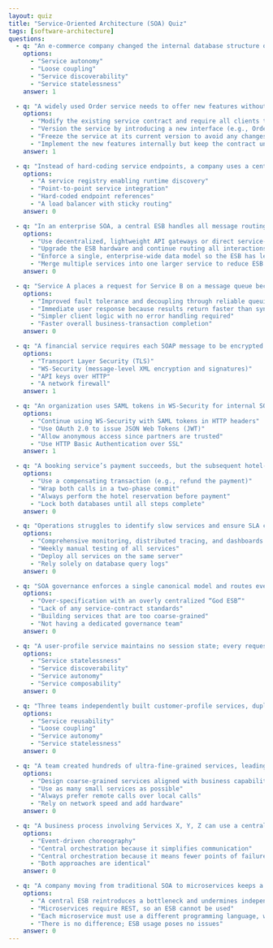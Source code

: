```yaml
---
layout: quiz
title: "Service-Oriented Architecture (SOA) Quiz"
tags: [software-architecture]
questions:
  - q: "An e-commerce company changed the internal database structure of its product-catalog service for optimization, but the service’s interface (contract) to consumers remained unchanged and no clients were affected. Which SOA design principle is demonstrated by this scenario?"
    options:
      - "Service autonomy"
      - "Loose coupling"
      - "Service discoverability"
      - "Service statelessness"
    answer: 1

  - q: "A widely used Order service needs to offer new features without disrupting existing consumers. What is the best approach to modify the service in line with SOA best practices?"
    options:
      - "Modify the existing service contract and require all clients to update their integrations immediately"
      - "Version the service by introducing a new interface (e.g., Order Service v2) while continuing to support the original contract"
      - "Freeze the service at its current version to avoid any changes"
      - "Implement the new features internally but keep the contract unchanged, assuming clients will not notice"
    answer: 1

  - q: "Instead of hard-coding service endpoints, a company uses a central directory where services register themselves and clients look up services by name at runtime. What SOA component or concept does this describe?"
    options:
      - "A service registry enabling runtime discovery"
      - "Point-to-point service integration"
      - "Hard-coded endpoint references"
      - "A load balancer with sticky routing"
    answer: 0

  - q: "In an enterprise SOA, a central ESB handles all message routing and transformations but becomes a performance bottleneck. Which alternative integration approach can alleviate this “God ESB” problem?"
    options:
      - "Use decentralized, lightweight API gateways or direct service-to-service communication"
      - "Upgrade the ESB hardware and continue routing all interactions through it"
      - "Enforce a single, enterprise-wide data model so the ESB has less varied work"
      - "Merge multiple services into one larger service to reduce ESB traffic"
    answer: 0

  - q: "Service A places a request for Service B on a message queue because the operation is long-running and Service B may be offline. Which advantage of asynchronous messaging does this illustrate?"
    options:
      - "Improved fault tolerance and decoupling through reliable queuing"
      - "Immediate user response because results return faster than synchronous calls"
      - "Simpler client logic with no error handling required"
      - "Faster overall business-transaction completion"
    answer: 0

  - q: "A financial service requires each SOAP message to be encrypted and signed end-to-end, even through intermediaries. Which security standard best meets this requirement?"
    options:
      - "Transport Layer Security (TLS)"
      - "WS-Security (message-level XML encryption and signatures)"
      - "API keys over HTTP"
      - "A network firewall"
    answer: 1

  - q: "An organization uses SAML tokens in WS-Security for internal SOAP services but is building public REST APIs for partners. Which authentication approach is more appropriate for these new REST services?"
    options:
      - "Continue using WS-Security with SAML tokens in HTTP headers"
      - "Use OAuth 2.0 to issue JSON Web Tokens (JWT)"
      - "Allow anonymous access since partners are trusted"
      - "Use HTTP Basic Authentication over SSL"
    answer: 1

  - q: "A booking service’s payment succeeds, but the subsequent hotel-reservation call fails. Without distributed XA transactions, which pattern maintains consistency?"
    options:
      - "Use a compensating transaction (e.g., refund the payment)"
      - "Wrap both calls in a two-phase commit"
      - "Always perform the hotel reservation before payment"
      - "Lock both databases until all steps complete"
    answer: 0

  - q: "Operations struggles to identify slow services and ensure SLA compliance in a complex SOA. What should be implemented to address this?"
    options:
      - "Comprehensive monitoring, distributed tracing, and dashboards for each service"
      - "Weekly manual testing of all services"
      - "Deploy all services on the same server"
      - "Rely solely on database query logs"
    answer: 0

  - q: "SOA governance enforces a single canonical model and routes every call through a central ESB, causing long design cycles and bottlenecks. Which governance pitfall is exemplified?"
    options:
      - "Over-specification with an overly centralized “God ESB”"
      - "Lack of any service-contract standards"
      - "Building services that are too coarse-grained"
      - "Not having a dedicated governance team"
    answer: 0

  - q: "A user-profile service maintains no session state; every request contains all needed data and is processed independently. Which SOA principle does this illustrate?"
    options:
      - "Service statelessness"
      - "Service discoverability"
      - "Service autonomy"
      - "Service composability"
    answer: 0

  - q: "Three teams independently built customer-profile services, duplicating functionality. Which SOA principle was neglected?"
    options:
      - "Service reusability"
      - "Loose coupling"
      - "Service autonomy"
      - "Service statelessness"
    answer: 0

  - q: "A team created hundreds of ultra-fine-grained services, leading to chatty, high-latency communication. Which design guideline could have prevented this?"
    options:
      - "Design coarse-grained services aligned with business capabilities"
      - "Use as many small services as possible"
      - "Always prefer remote calls over local calls"
      - "Rely on network speed and add hardware"
    answer: 0

  - q: "A business process involving Services X, Y, Z can use a central orchestrator or event-driven choreography. To minimize tight coupling and a single point of failure, which approach is more suitable?"
    options:
      - "Event-driven choreography"
      - "Central orchestration because it simplifies communication"
      - "Central orchestration because it means fewer points of failure"
      - "Both approaches are identical"
    answer: 0

  - q: "A company moving from traditional SOA to microservices keeps a centralized ESB for all communication. Why is this problematic?"
    options:
      - "A central ESB reintroduces a bottleneck and undermines independent deployability"
      - "Microservices require REST, so an ESB cannot be used"
      - "Each microservice must use a different programming language, which an ESB prevents"
      - "There is no difference; ESB usage poses no issues"
    answer: 0
---
```

